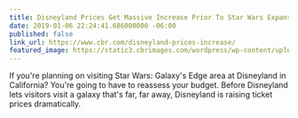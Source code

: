 ```yaml
---
title: Disneyland Prices Get Massive Increase Prior To Star Wars Expansion
date: 2019-01-06 22:24:41.686000000 -06:00
published: false
link_url: https://www.cbr.com/disneyland-prices-increase/
featured_image: https://static3.cbrimages.com/wordpress/wp-content/uploads/2018/10/star-wars-galaxys-edge-model-disney-world-disneyland.jpg
---
```


If you're planning on visiting Star Wars: Galaxy's Edge area at Disneyland in California? You're going to have to reassess your budget. Before Disneyland lets visitors visit a galaxy that's far, far away, Disneyland is raising ticket prices dramatically.